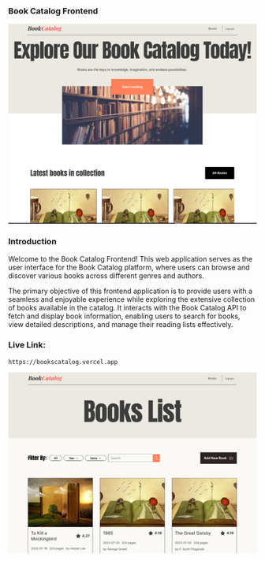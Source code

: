 ### Book Catalog Frontend

![Alt text](image-1.png)

### Introduction

Welcome to the Book Catalog Frontend! This web application serves as the user
interface for the Book Catalog platform, where users can browse and discover
various books across different genres and authors.

The primary objective of this frontend application is to provide users with a
seamless and enjoyable experience while exploring the extensive collection of
books available in the catalog. It interacts with the Book Catalog API to fetch
and display book information, enabling users to search for books, view detailed
descriptions, and manage their reading lists effectively.

### Live Link:

```
https://bookscatalog.vercel.app
```

![Alt text](image.png)
